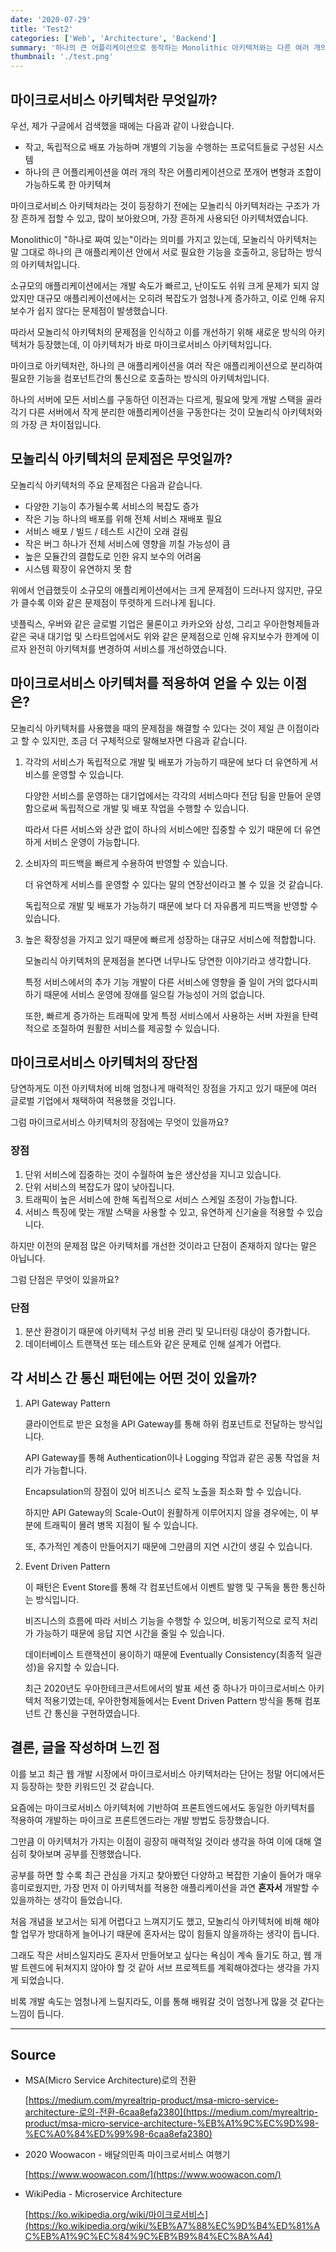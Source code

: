 ```yaml
---
date: '2020-07-29'
title: 'Test2'
categories: ['Web', 'Architecture', 'Backend']
summary: '하나의 큰 어플리케이션으로 동작하는 Monolithic 아키텍처와는 다른 여러 개의 작은 어플리케이션으로 쪼개어 구동하는 Microservice 아키텍처는 무엇이고, 어떤 특징을 가질까?'
thumbnail: './test.png'
---
```


## 마이크로서비스 아키텍처란 무엇일까?

우선, 제가 구글에서 검색했을 때에는 다음과 같이 나왔습니다.

- 작고, 독립적으로 배포 가능하며 개별의 기능을 수행하는 프로덕트들로 구성된 시스템
- 하나의 큰 어플리케이션을 여러 개의 작은 어플리케이션으로 쪼개어 변형과 조합이 가능하도록 한 아키텍쳐

마이크로서비스 아키텍처라는 것이 등장하기 전에는 모놀리식 아키텍처라는 구조가 가장 흔하게 접할 수 있고, 많이 보아왔으며, 가장 흔하게 사용되던 아키텍처였습니다.

Monolithic이 "하나로 짜여 있는"이라는 의미를 가지고 있는데, 모놀리식 아키텍처는 말 그대로 하나의 큰 애플리케이션 안에서 서로 필요한 기능을 호출하고, 응답하는 방식의 아키텍처입니다.

소규모의 애플리케이션에서는 개발 속도가 빠르고, 난이도도 쉬워 크게 문제가 되지 않았지만 대규모 애플리케이션에서는 오히려 복잡도가 엄청나게 증가하고, 이로 인해 유지 보수가 쉽지 않다는 문제점이 발생했습니다.

따라서 모놀리식 아키텍처의 문제점을 인식하고 이를 개선하기 위해 새로운 방식의 아키텍처가 등장했는데, 이 아키텍처가 바로 마이크로서비스 아키텍처입니다.

마이크로 아키텍처란, 하나의 큰 애플리케이션을 여러 작은 애플리케이션으로 분리하여 필요한 기능을 컴포넌트간의 통신으로 호출하는 방식의 아키텍처입니다.

하나의 서버에 모든 서비스를 구동하던 이전과는 다르게, 필요에 맞게 개발 스택을 골라 각기 다른 서버에서 작게 분리한 애플리케이션을 구동한다는 것이 모놀리식 아키텍처와의 가장 큰 차이점입니다.

## 모놀리식 아키텍처의 문제점은 무엇일까?

모놀리식 아키텍처의 주요 문제점은 다음과 같습니다.

- 다양한 기능이 추가될수록 서비스의 복잡도 증가
- 작은 기능 하나의 배포를 위해 전체 서비스 재배포 필요
- 서비스 배포 / 빌드 / 테스트 시간이 오래 걸림
- 작은 버그 하나가 전체 서비스에 영향을 끼칠 가능성이 큼
- 높은 모듈간의 결합도로 인한 유지 보수의 어려움
- 시스템 확장이 유연하지 못 함

위에서 언급했듯이 소규모의 애플리케이션에서는 크게 문제점이 드러나지 않지만, 규모가 클수록 이와 같은 문제점이 뚜렷하게 드러나게 됩니다.

넷플릭스, 우버와 같은 글로벌 기업은 물론이고 카카오와 삼성, 그리고 우아한형제들과 같은 국내 대기업 및 스타트업에서도 위와 같은 문제점으로 인해 유지보수가 한계에 이르자 완전히 아키텍처를 변경하여 서비스를 개선하였습니다.

## 마이크로서비스 아키텍처를 적용하여 얻을 수 있는 이점은?

모놀리식 아키텍처를 사용했을 때의 문제점을 해결할 수 있다는 것이 제일 큰 이점이라고 할 수 있지만, 조금 더 구체적으로 말해보자면 다음과 같습니다.

1. 각각의 서비스가 독립적으로 개발 및 배포가 가능하기 때문에 보다 더 유연하게 서비스를 운영할 수 있습니다.

   다양한 서비스를 운영하는 대기업에서는 각각의 서비스마다 전담 팀을 만들어 운영함으로써 독립적으로 개발 및 배포 작업을 수행할 수 있습니다.

   따라서 다른 서비스와 상관 없이 하나의 서비스에만 집중할 수 있기 때문에 더 유연하게 서비스 운영이 가능합니다.

2. 소비자의 피드백을 빠르게 수용하여 반영할 수 있습니다.

   더 유연하게 서비스를 운영할 수 있다는 말의 연장선이라고 볼 수 있을 것 같습니다.

   독립적으로 개발 및 배포가 가능하기 때문에 보다 더 자유롭게 피드백을 반영할 수 있습니다.

3. 높은 확장성을 가지고 있기 때문에 빠르게 성장하는 대규모 서비스에 적합합니다.

   모놀리식 아키텍처의 문제점을 본다면 너무나도 당연한 이야기라고 생각합니다.

   특정 서비스에서의 추가 기능 개발이 다른 서비스에 영향을 줄 일이 거의 없다시피 하기 때문에 서비스 운영에 장애를 일으킬 가능성이 거의 없습니다.

   또한, 빠르게 증가하는 트래픽에 맞게 특정 서비스에서 사용하는 서버 자원을 탄력적으로 조절하여 원활한 서비스를 제공할 수 있습니다.

## 마이크로서비스 아키텍처의 장단점

당연하게도 이전 아키텍처에 비해 엄청나게 매력적인 장점을 가지고 있기 때문에 여러 글로벌 기업에서 채택하여 적용했을 것입니다.

그럼 마이크로서비스 아키텍처의 장점에는 무엇이 있을까요?

### 장점

1. 단위 서비스에 집중하는 것이 수월하여 높은 생산성을 지니고 있습니다.
2. 단위 서비스의 복잡도가 많이 낮아집니다.
3. 트래픽이 높은 서비스에 한해 독립적으로 서비스 스케일 조정이 가능합니다.
4. 서비스 특징에 맞는 개발 스택을 사용할 수 있고, 유연하게 신기술을 적용할 수 있습니다.

하지만 이전의 문제점 많은 아키텍처를 개선한 것이라고 단점이 존재하지 않다는 말은 아닙니다.

그럼 단점은 무엇이 있을까요?

### 단점

1. 분산 환경이기 때문에 아키텍처 구성 비용 관리 및 모니터링 대상이 증가합니다.
2. 데이터베이스 트랜잭션 또는 테스트와 같은 문제로 인해 설계가 어렵다.

## 각 서비스 간 통신 패턴에는 어떤 것이 있을까?

1. API Gateway Pattern

   클라이언트로 받은 요청을 API Gateway를 통해 하위 컴포넌트로 전달하는 방식입니다.

   API Gateway를 통해 Authentication이나 Logging 작업과 같은 공통 작업을 처리가 가능합니다.

   Encapsulation의 장점이 있어 비즈니스 로직 노출을 최소화 할 수 있습니다.

   하지만 API Gateway의 Scale-Out이 원활하게 이루어지지 않을 경우에는, 이 부분에 트래픽이 몰려 병목 지점이 될 수 있습니다.

   또, 추가적인 계층이 만들어지기 때문에 그만큼의 지연 시간이 생길 수 있습니다.

2. Event Driven Pattern

   이 패턴은 Event Store를 통해 각 컴포넌트에서 이벤트 발행 및 구독을 통한 통신하는 방식입니다.

   비즈니스의 흐름에 따라 서비스 기능을 수행할 수 있으며, 비동기적으로 로직 처리가 가능하기 때문에 응답 지연 시간을 줄일 수 있습니다.

   데이터베이스 트랜잭션이 용이하기 때문에 Eventually Consistency(최종적 일관성)을 유지할 수 있습니다.

   최근 2020년도 우아한테크콘서트에서의 발표 세션 중 하나가 마이크로서비스 아키텍처 적용기였는데, 우아한형제들에서는 Event Driven Pattern 방식을 통해 컴포넌트 간 통신을 구현하였습니다.

## 결론, 글을 작성하며 느낀 점

이를 보고 최근 웹 개발 시장에서 마이크로서비스 아키텍처라는 단어는 정말 어디에서든지 등장하는 핫한 키워드인 것 같습니다.

요즘에는 마이크로서비스 아키텍처에 기반하여 프론트엔드에서도 동일한 아키텍처를 적용하여 개발하는 마이크로 프론트엔드라는 개발 방법도 등장했습니다.

그만큼 이 아키텍처가 가지는 이점이 굉장히 매력적일 것이라 생각을 하여 이에 대해 열심히 찾아보며 공부를 진행했습니다.

공부를 하면 할 수록 최근 관심을 가지고 찾아봤던 다양하고 복잡한 기술이 들어가 매우 흥미로웠지만, 가장 먼저 이 아키텍처를 적용한 애플리케이션을 과연 **혼자서** 개발할 수 있을까하는 생각이 들었습니다.

처음 개념을 보고서는 되게 어렵다고 느껴지기도 했고, 모놀리식 아키텍처에 비해 해야 할 업무가 방대하게 늘어나기 때문에 혼자서는 많이 힘들지 않을까하는 생각이 듭니다.

그래도 작은 서비스일지라도 혼자서 만들어보고 싶다는 욕심이 계속 들기도 하고, 웹 개발 트렌드에 뒤쳐지지 않아야 할 것 같아 서브 프로젝트를 계획해야겠다는 생각을 가지게 되었습니다.

비록 개발 속도는 엄청나게 느릴지라도, 이를 통해 배워갈 것이 엄청나게 많을 것 같다는 느낌이 듭니다.

---

## Source

- MSA(Micro Service Architecture)로의 전환

  [https://medium.com/myrealtrip-product/msa-micro-service-architecture-로의-전환-6caa8efa2380](https://medium.com/myrealtrip-product/msa-micro-service-architecture-%EB%A1%9C%EC%9D%98-%EC%A0%84%ED%99%98-6caa8efa2380)

- 2020 Woowacon - 배달의민족 마이크로서비스 여행기

  [https://www.woowacon.com/](https://www.woowacon.com/)

- WikiPedia - Microservice Architecture

  [https://ko.wikipedia.org/wiki/마이크로서비스](https://ko.wikipedia.org/wiki/%EB%A7%88%EC%9D%B4%ED%81%AC%EB%A1%9C%EC%84%9C%EB%B9%84%EC%8A%A4)
